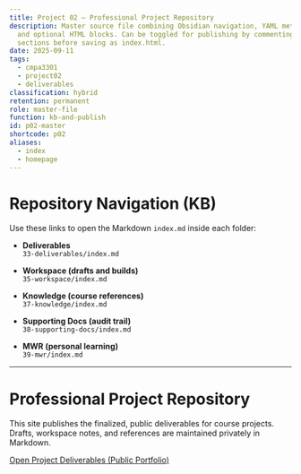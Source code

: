 ```yaml
---
title: Project 02 – Professional Project Repository
description: Master source file combining Obsidian navigation, YAML metadata,
  and optional HTML blocks. Can be toggled for publishing by commenting out
  sections before saving as index.html.
date: 2025-09-11
tags:
  - cmpa3301
  - project02
  - deliverables
classification: hybrid
retention: permanent
role: master-file
function: kb-and-publish
id: p02-master
shortcode: p02
aliases:
  - index
  - homepage
---
```


# Repository Navigation (KB)

Use these links to open the Markdown `index.md` inside each folder:

- **Deliverables**  
  `33-deliverables/index.md`

- **Workspace (drafts and builds)**  
  `35-workspace/index.md`

- **Knowledge (course references)**  
  `37-knowledge/index.md`

- **Supporting Docs (audit trail)**  
  `38-supporting-docs/index.md`

- **MWR (personal learning)**  
  `39-mwr/index.md`

---

<!--
Optional HTML block for publishing:
Uncomment this section and save as index.html when you want a public homepage.
-->

<!doctype html>
<html lang="en">
<head>
  <meta charset="utf-8">
  <meta name="viewport" content="width=device-width, initial-scale=1">
  <title>Professional Project Repository</title>
</head>
<body>
  <main>
    <h1>Professional Project Repository</h1>
    <p>
      This site publishes the finalized, public deliverables for course
      projects. Drafts, workspace notes, and references are maintained
      privately in Markdown.
    </p>
    <p>
      <a href="33-deliverables/"
         title="Open the folder that contains the public project deliverables">
        Open Project Deliverables (Public Portfolio)
      </a>
    </p>
  </main>
</body>
</html>
